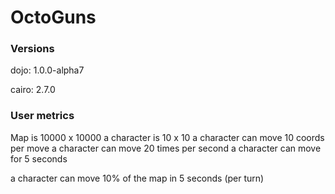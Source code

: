# OctoGuns

### Versions

dojo: 1.0.0-alpha7

cairo: 2.7.0


### User metrics

Map is 10000 x 10000
a character is 10 x 10
a character can move 10 coords per move
a character can move 20 times per second
a character can move for 5 seconds

a character can move 10% of the map in 5 seconds (per turn)
